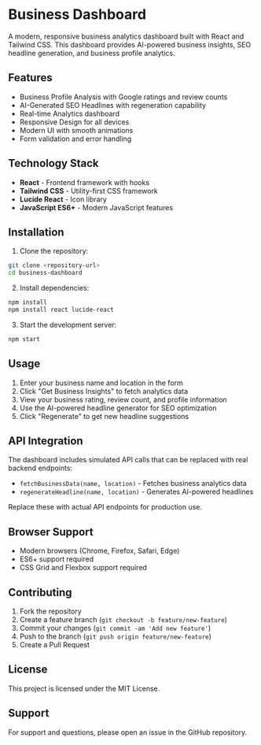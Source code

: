 # Business Dashboard

A modern, responsive business analytics dashboard built with React and Tailwind CSS. This dashboard provides AI-powered business insights, SEO headline generation, and business profile analytics.

## Features

- Business Profile Analysis with Google ratings and review counts
- AI-Generated SEO Headlines with regeneration capability
- Real-time Analytics dashboard
- Responsive Design for all devices
- Modern UI with smooth animations
- Form validation and error handling

## Technology Stack

- **React** - Frontend framework with hooks
- **Tailwind CSS** - Utility-first CSS framework
- **Lucide React** - Icon library
- **JavaScript ES6+** - Modern JavaScript features

## Installation

1. Clone the repository:
```bash
git clone <repository-url>
cd business-dashboard
```

2. Install dependencies:
```bash
npm install
npm install react lucide-react
```

3. Start the development server:
```bash
npm start
```

## Usage

1. Enter your business name and location in the form
2. Click "Get Business Insights" to fetch analytics data
3. View your business rating, review count, and profile information
4. Use the AI-powered headline generator for SEO optimization
5. Click "Regenerate" to get new headline suggestions

## API Integration

The dashboard includes simulated API calls that can be replaced with real backend endpoints:

- `fetchBusinessData(name, location)` - Fetches business analytics data
- `regenerateHeadline(name, location)` - Generates AI-powered headlines

Replace these with actual API endpoints for production use.

## Browser Support

- Modern browsers (Chrome, Firefox, Safari, Edge)
- ES6+ support required
- CSS Grid and Flexbox support required

## Contributing

1. Fork the repository
2. Create a feature branch (`git checkout -b feature/new-feature`)
3. Commit your changes (`git commit -am 'Add new feature'`)
4. Push to the branch (`git push origin feature/new-feature`)
5. Create a Pull Request

## License

This project is licensed under the MIT License.

## Support

For support and questions, please open an issue in the GitHub repository.